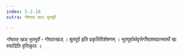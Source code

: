 ```yaml
---
index: 5.2.18
sutra: गोष्ठात् खञ् भूतपूर्वे

---
```

_गोष्ठात् खञ् भूतपूर्वे_ - गोष्ठात्खञ् । बूतपूर्व इति प्रकृतिविशेषणम् । भूतपूर्वार्थवृत्तेर्गोष्ठशब्दात्स्वार्थे खः स्यादिति वृत्तिकृतः । 